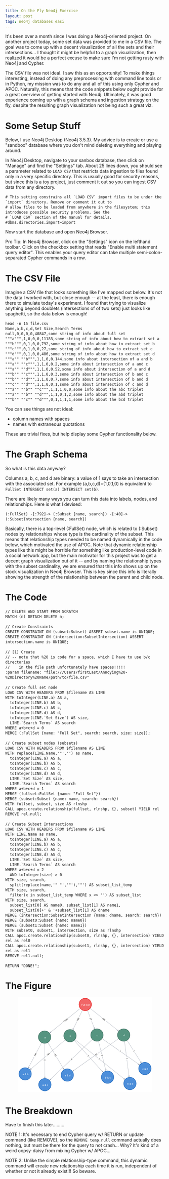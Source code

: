 ```yaml
---
title: On the Fly Neo4j Exercise
layout: post
tags: neo4j databases easi
---
```


It's been over a month since I was doing a Neo4j-oriented project.  On another project today, some set data 
was provided to me in a CSV file.  The goal was to come up with a decent visualization 
of all the sets and their intersections...  I thought it might be helpful to a graph visualization, then
realized it would be a perfect excuse to make sure I'm not getting rusty with Neo4j and Cypher.  


The CSV file was not ideal.  I saw this as an opportunity!  To make things interesting, 
instead of doing any preprocessing with command line tools or in Python,
my mission was to do any and all of this using only Cypher and APOC.  Naturally, this means that the code snippets
below ought provide for a great overview of getting started with Neo4j.   Ultimately, it was good 
experience coming up with a graph schema and ingestion strategy on the fly, despite the 
resulting graph visualization not being such a great viz.

Some Setup Stuff
==============================================

Below, I use Neo4j Desktop (Neo4j 3.5.3).  My advice is to create or use a "sandbox" database
where you don't mind deleting everything and playing around.

In Neo4j Desktop, navigate to your sanbox database, then click on "Manage" and find the 
"Settings" tab.  About 25 lines down, you should see a parameter related to `LOAD CSV` that
restricts data ingestion to files found only in a very specific directory.  This is usually
good for security reasons, but since this is a toy project, just comment it out so you can 
ingest CSV data from any directory.

```
# This setting constrains all `LOAD CSV` import files to be under the `import` directory. Remove or comment it out to
# allow files to be loaded from anywhere in the filesystem; this introduces possible security problems. See the
# `LOAD CSV` section of the manual for details.
#dbms.directories.import=import
```

Now start the database and open Neo4j Browser.

Pro Tip: In Neo4j Browser, click on the "Settings" icon on the lefthand toolbar.  Click on the checkbox setting
that reads "Enable multi statement query editor".  This enables your query editor can take multiple semi-colon-separated
Cypher commands in a row.


The CSV File
===================================================

Imagine a CSV file that looks something like I've mapped out below.  It's not the data I worked with, but
close enough -- at the least, there is enough there to simulate today's experiment.  I found that trying
to visualize anything beyond doublets (intersections of of two sets) just looks like spaghetti, so the 
data below is enough!


```
head -n 15 file.csv
Name,a,b,c,d,Set Size,Search Terms
null,0,0,0,0,40847,some string of info about full set
"""a""",1,0,0,0,11183,some string of info about how to extract set a
"""b""",0,1,0,0,792,some string of info about how to extract set b
"""c""",0,1,0,0,27,some string of info about how to extract set c
"""d""",0,1,0,0,486,some string of info about how to extract set d
"""a"" ""b""",1,1,0,0,144,some info about intersection of a and b
"""a"" ""c""",1,1,0,0,2,some info about intersection of a and c
"""a"" ""d""",1,1,0,0,52,some info about intersection of a and d
"""b"" ""c""",1,1,0,0,3,some info about intersection of b and c
"""b"" ""d""",1,1,0,0,7,some info about intersection of b and d
"""c"" ""d""",1,1,0,0,1,some info about intersection of c and d
"""a"" ""b"" ""c""",1,1,1,0,0,some info about the abc triplet
"""a"" ""b"" ""d""",1,1,0,1,2,some info about the abd triplet
"""b"" ""c"" ""d""",0,1,1,1,1,some info about the bcd triplet
```

You can see things are not ideal:
* column names with spaces
* names with extraneous quotations

These are trivial fixes, but help display some Cypher functionality below.

# The Graph Schema
So what is this data anyway?

Columns a, b, c, and d are binary: a value of 1 says to take an intersection with the
associated set.  For example (a,b,c,d)=(1,0,1,0) is equivalent to `FullSet INTERSECT set(a) INTERSECT set(b)`.

There are likely many ways you can turn this data into labels, nodes, and relationships.  Here
is what I devised:

```
(:FullSet) -[:792]-> (:Subset {name, search}) -[:40]-> (:SubsetIntersection {name, search})
```

Basically, there is a top-level (:FullSet) node, which is related to (:Subset) nodes by
relationships whose type is the cardinality of the subset.  This means that relationship types
needed to be named dynamically in the code below, which motivated the use of APOC.  Note that
dynamic relationship types like this might be horrible for something like production-level code in a 
social network app, but the main motivator for this project was to get a decent graph visualization
out of it -- and by naming the relationship types with the subset cardinality, we are ensured that
this info shows up on the stock visualization in Neo4j Browser.  This is key since this info
is literally showing the strength of the relationship between the parent and child node.


The Code 
=================================================

```cypher
// DELETE AND START FROM SCRATCH
MATCH (n) DETACH DELETE n;

// Create Constraints
CREATE CONSTRAINT ON (subset:Subset) ASSERT subset.name is UNIQUE;
CREATE CONSTRAINT ON (intersection:SubsetIntersection) ASSERT intersection.name is UNIQUE;

// [1] Create 
// -- note that %20 is code for a space, which I have to use b/c directories
//    in the file path unfortunately have spaces!!!!!
:param filename: "file:///Users/firstLast/Annoying%20-%20Directory%20Name/path/to/file.csv"

// Create full set node
LOAD CSV WITH HEADERS FROM $filename AS LINE 
WITH toInteger(LINE.a) AS a,
  toInteger(LINE.b) AS b,
  toInteger(LINE.c) AS c,
  toInteger(LINE.d) AS d,
  toInteger(LINE.`Set Size`) AS size,
  LINE.`Search Terms` AS search
WHERE a+b+c+d = 0
MERGE (:FullSet {name: "Full Set", search: search, size: size});

// Create subset nodes (subsets)
LOAD CSV WITH HEADERS FROM $filename AS LINE 
WITH replace(LINE.Name,'"','') as name,
  toInteger(LINE.a) AS a,
  toInteger(LINE.b) AS b,
  toInteger(LINE.c) AS c,
  toInteger(LINE.d) AS d,
  LINE.`Set Size` AS size,
  LINE.`Search Terms` AS search
WHERE a+b+c+d = 1
MERGE (fullset:FullSet {name: "Full Set"})
MERGE (subset:Subset {name: name, search: search})
WITH fullset, subset, size AS rlnshp
CALL apoc.create.relationship(fullset, rlnshp, {}, subset) YIELD rel
REMOVE rel.null; 

// Create Subset Intersections
LOAD CSV WITH HEADERS FROM $filename AS LINE 
WITH LINE.Name as name,
  toInteger(LINE.a) AS a,
  toInteger(LINE.b) AS b,
  toInteger(LINE.c) AS c,
  toInteger(LINE.d) AS d,
  LINE.`Set Size` AS size,
  LINE.`Search Terms` AS search
WHERE a+b+c+d = 2
  AND toInteger(size) > 0
WITH size, search, 
  split(replace(name,'" "','"'),'"') AS subset_list_temp
WITH size, search, 
  filter(x in subset_list_temp WHERE x <> '') AS subset_list 
WITH size, search, 
  subset_list[0] AS name0, subset_list[1] AS name1, 
  subset_list[0]+' & '+subset_list[1] AS dname
MERGE (intersection:SubsetIntersection {name: dname, search: search})
MERGE (subset0:Subset {name: name0})
MERGE (subset1:Subset {name: name1})
WITH subset0, subset1, intersection, size as rlnshp
CALL apoc.create.relationship(subset0, rlnshp, {}, intersection) YIELD rel as rel0
CALL apoc.create.relationship(subset1, rlnshp, {}, intersection) YIELD rel as rel1
REMOVE rel1.null; 

RETURN "DONE!";
```

The Figure
================================================

<figure>
  <img src="images/venn_graph.png">
</figure>


The Breakdown
=================================================

Have to finish this later.........

NOTE 1:
It's necessary to end Cypher query w/ RETURN or update command (like REMOVE),
so the `REMOVE temp.null` command actually does nothing, but must be there
for the query to not crash... Why? It's kind of a weird oopsy-daisy from
mixing Cypher w/ APOC...


NOTE 2:
Unlike the simple relationship-type command, this dynamic command will
create new relationship each time it is run, independent of whether or not
it already exist!!! So beware.
